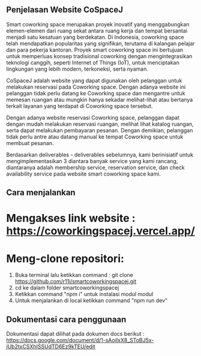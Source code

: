 ## Penjelasan Website CoSpaceJ

Smart coworking space merupakan proyek inovatif yang menggabungkan elemen-elemen dari ruang sekat antara ruang kerja dan tempat bersantai menjadi satu kesatuan yang berdekatan. Di Indonesia, coworking space telah mendapatkan popularitas yang signifikan, terutama di kalangan pelajar dan para pekerja kantoran. Proyek smart coworking space ini bertujuan untuk memperluas konsep tradisional coworking dengan mengintegrasikan teknologi canggih, seperti Internet of Things (IoT), untuk menciptakan lingkungan yang lebih modern, terkoneksi, serta nyaman.

CoSpaceJ adalah website yang dapat digunakan oleh pelanggan untuk melakukan reservasi pada Coworking space. Dengan adanya website ini pelanggan tidak perlu datang ke Coworking space dan mengantre untuk memesan ruangan atau mungkin hanya sekadar melihat-lihat atau bertanya terkait layanan yang terdapat di Coworking space tersebut.

Dengan adanya website reservasi Coworking space, pelanggan dapat dengan mudah melakukan reservasi ruangan, melihat lihat katalog ruangan, serta dapat melakukan pembayaran pesanan. Dengan demikian, pelanggan tidak perlu antre atau datang manual ke tempat Coworking space untuk membuat pesanan. 

Berdasarkan deliverables - deliverables sebelumnya, kami berinisiatif untuk mengimplementasikan 3 diantara banyak service yang kami rancang, diantaranya adalah membership service, reservation service, dan check availability service pada website smart coworking space kami.

## Cara menjalankan
 # Mengakses link website : https://coworkingspacej.vercel.app/
 # Meng-clone repositori:
   1. Buka terminal lalu ketikkan command : git clone https://github.com/r11i/smartcoworkingspacej.git
   2. cd ke dalam folder smartcoworkingspacej
   3. Ketikkan command "npm i" untuk instalasi modul modul
   4. Untuk menjalankan di local ketikkan command "npm run dev"

## Dokumentasi cara penggunaan
Dokumentasi dapat dilihat pada dokumen docs berikut : https://docs.google.com/document/d/1-sAoiIxX8_SToBJ5x-jUb2txCSXhISSUdTD6Ez9kTEU/edit
